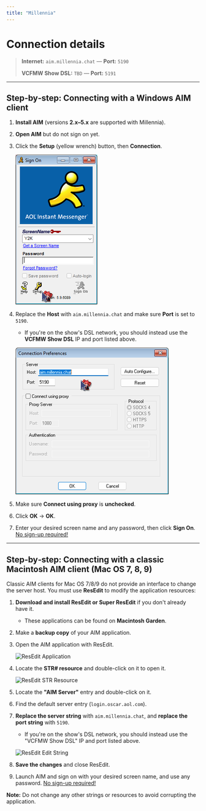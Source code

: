 ```yaml
---
title: "Millennia"
---
```


# Connection details

> **Internet:** `aim.millennia.chat` — **Port:** `5190`
>
> **VCFMW Show DSL:** `TBD` — **Port:** `5191`

---

## Step‑by‑step: Connecting with a Windows AIM client

1. **Install AIM** (versions **2.x–5.x** are supported with Millennia).
2. **Open AIM** but do not sign on yet.
3. Click the **Setup** (yellow wrench) button, then **Connection**.
   
   ![Windows AIM Setup Screen](https://github.com/Y2K-x/millennia-chat/blob/main/images/windows-aim-setup.png)

4. Replace the **Host** with `aim.millennia.chat` and make sure **Port** is set to `5190`.
	- If you're on the show's DSL network, you should instead use the **VCFMW Show DSL** IP and port listed above.
   
   ![Windows AIM Connection Settings](https://github.com/Y2K-x/millennia-chat/blob/main/images/windows-aim-connection.png)

5. Make sure **Connect using proxy** is **unchecked**.
6. Click **OK** → **OK**.
7. Enter your desired screen name and any password, then click **Sign On**. <u>No sign-up required!</u>

---

## Step‑by‑step: Connecting with a classic Macintosh AIM client (Mac OS 7, 8, 9)

Classic AIM clients for Mac OS 7/8/9 do not provide an interface to change the server host. You must use **ResEdit** to modify the application resources:

1. **Download and install ResEdit or Super ResEdit** if you don't already have it. 
	- These applications can be found on **Macintosh Garden**.
2. Make a **backup copy** of your AIM application.
3. Open the AIM application with ResEdit.
   
   ![ResEdit Application](images/resedit-open.png)

4. Locate the **STR# resource** and double-click on it to open it.
   
   ![ResEdit STR Resource](images/resedit-str-resource.png)

5. Locate the **"AIM Server"** entry and double-click on it.
6. Find the default server entry (`login.oscar.aol.com`).
7. **Replace the server string** with `aim.millennia.chat`, and **replace the port string** with `5190`.
	- If you're on the show's DSL network, you should instead use the "VCFMW Show DSL" IP and port listed above.
   
   ![ResEdit Edit String](images/resedit-edit-string.png)

8. **Save the changes** and close ResEdit.
9. Launch AIM and sign on with your desired screen name, and use any password. <u>No sign-up required!</u>

**Note:** Do not change any other strings or resources to avoid corrupting the application.